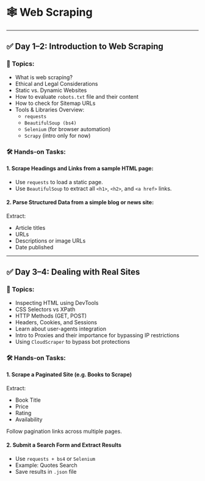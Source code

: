 # 🕸️ Web Scraping
---

## ✅ Day 1–2: Introduction to Web Scraping

### 🔹 Topics:

- What is web scraping?
- Ethical and Legal Considerations
- Static vs. Dynamic Websites
- How to evaluate `robots.txt` file and their content
- How to check for Sitemap URLs
- Tools & Libraries Overview:
  - `requests`
  - `BeautifulSoup (bs4)`
  - `Selenium` (for browser automation)
  - `Scrapy` (intro only for now)

### 🛠️ Hands-on Tasks:

#### 1. Scrape Headings and Links from a sample HTML page:

- Use `requests` to load a static page.
- Use `BeautifulSoup` to extract all `<h1>`, `<h2>`, and `<a href>` links.

#### 2. Parse Structured Data from a simple blog or news site:

Extract:
- Article titles
- URLs
- Descriptions or image URLs
- Date published

---

## ✅ Day 3–4: Dealing with Real Sites

### 🔹 Topics:

- Inspecting HTML using DevTools
- CSS Selectors vs XPath
- HTTP Methods (GET, POST)
- Headers, Cookies, and Sessions
- Learn about user-agents integration
- Intro to Proxies and their importance for bypassing IP restrictions
- Using `CloudScraper` to bypass bot protections

### 🛠️ Hands-on Tasks:

#### 1. Scrape a Paginated Site (e.g. Books to Scrape)

Extract:
- Book Title
- Price
- Rating
- Availability

Follow pagination links across multiple pages.

#### 2. Submit a Search Form and Extract Results

- Use `requests + bs4` or `Selenium`
- Example: Quotes Search
- Save results in `.json` file
